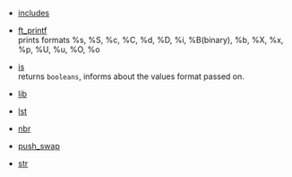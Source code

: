 * [includes](https://github.com/spajeo/push_swap/tree/master/libft/includes)  	

* [ft_printf](https://github.com/spajeo/push_swap/tree/master/libft/ft_printf)  
	prints formats %s, %S, %c, %C, %d, %D, %i, %B(binary), %b, %X, %x, %p, %U, %u, %O, %o
	
* [is](https://github.com/spajeo/push_swap/tree/master/libft/is)      	
	returns `booleans`, informs about the values format passed on.

* [lib](https://github.com/spajeo/push_swap/tree/master/libft/lib)  	

* [lst](https://github.com/spajeo/push_swap/tree/master/libft/lst)  	

* [nbr](https://github.com/spajeo/push_swap/tree/master/libft/nbr)  	

* [push_swap](https://github.com/spajeo/push_swap/tree/master/libft/push_swap)  	

* [str](https://github.com/spajeo/push_swap/tree/master/libft/str)  	


